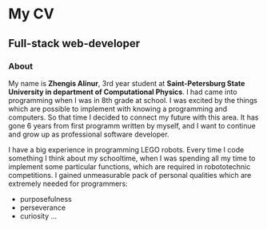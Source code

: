 # My CV
## Full-stack web-developer
### About
My name is **Zhengis Alinur**, 3rd year student at **Saint-Petersburg State University in department of Computational Physics**.
I had came into programming when I was in 8th grade at school. I was excited by the things which are possible to implement with knowing a programming and computers.
So that time I decided to connect my future with this area. It has gone 6 years from first programm written by myself, and I want to continue and grow up as professional software developer.

I have a big experience in programming LEGO robots. Every time I code something I think about my schooltime, when I was spending all my time to implement some particular functions, which are required in robototechnic competitions.
I gained unmeasurable pack of personal qualities which are extremely needed for programmers:
- purposefulness
- perseverance
- curiosity ...

